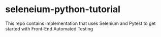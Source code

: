 # seleneium-python-tutorial
This repo contains implementation that uses Selenium and Pytest to get started with Front-End Automated Testing
